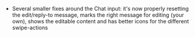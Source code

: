 - Several smaller fixes around the Chat input: it's now properly resetting the edit/reply-to message, marks the right message for editing (your own), shows the editable content and has better icons for the different swipe-actions
